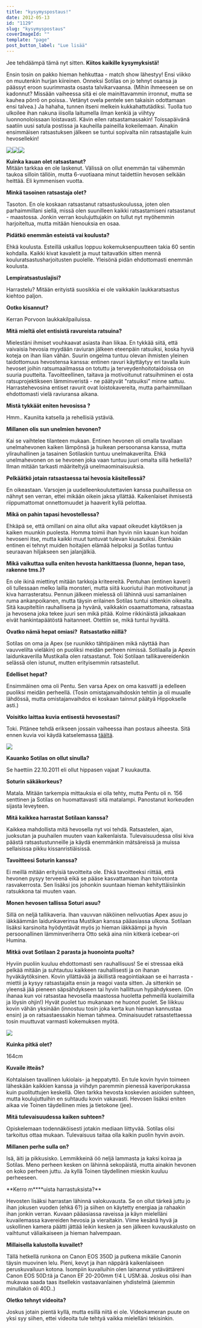 ```yaml
---
title: "kysymyspostaus!"
date: 2012-05-13
id: "1129"
slug: "kysymyspostaus"
coverImageId: ""
template: "page"
post_button_label: "Lue lisää"
---
```


Jee tehdäämpä tämä nyt sitten. **Kiitos kaikille kysymyksistä!**

Ensin tosin on pakko hieman hehkuttaa - match show lähestyy! Ensi viikko on muutenkin hurjan kiireinen. Onneksi Sotilas on jo tehnyt osansa ja päässyt eroon suurimmasta osasta talvikarvaansa. (Mihin ihmeeseen se on kadonnut? Missään vaiheessa sitä ei ole mainittavammin irronnut, mutta se kauhea pörrö on poissa.. Vetänyt ovela pentele sen takaisin odottamaan ensi talvea.) Ja hahaha, tunnen itseni melkein kukkahattutädiksi. Tuolla tuo ulkoilee ihan nakuna iiisolla laitumella ilman kenkiä ja viihtyy luonnonoloissaan loistavasti. Kävin eilen ratsastamassakin! Toissapäivänä saatiin uusi satula postissa ja kauheilla paineilla kokeilemaan. Ainakin ensimmäisen ratsastuksen jälkeen se tuntui sopivalta niin ratsastajalle kuin hevosellekin!

[![](/images/IMG_9946.png)](http://1.bp.blogspot.com/-15r35yk7Lm4/T6-SKKlX7BI/AAAAAAAAAn0/GNJtUvUpgps/s1600/IMG_9946.png)[![](/images/IMG_9762.png)](http://4.bp.blogspot.com/-flAiTptGevQ/T6-R6AhUyZI/AAAAAAAAAnU/tTbWqQCoab4/s1600/IMG_9762.png)[![](/images/IMG_9767.png)](http://4.bp.blogspot.com/-klQ-0z7Tq4k/T6-R-B05gJI/AAAAAAAAAnc/7fSXJGTPszY/s1600/IMG_9767.png)

**Kuinka kauan olet ratsastanut?**  
Mitään tarkkaa en ole laskenut. Välissä on ollut enemmän tai vähemmän taukoa silloin tällöin, mutta 6-vuotiaana minut taidettiin hevosen selkään heittää. Eli kymmenisen vuotta.

**Minkä tasoinen ratsastaja olet?**

Tasoton. En ole koskaan ratsastanut ratsastuskoulussa, joten olen parhaimmillani siellä, missä olen suunilleen kaikki ratsastamiseni ratsastanut - maastossa. Jonkin verran koulujuttujakin on tullut nyt myöhemmin harjoiteltua, mutta mitään hienouksia en osaa.

**Pidätkö enemmän esteistä vai koulusta?**

Ehkä koulusta. Esteillä uskallus loppuu kokemuksenpuutteen takia 60 sentin kohdalla. Kaikki kivat kavaletit ja muut taitavatkin sitten mennä kouluratsastusharjoitusten puolelle. Yleisönä pidän ehdottomasti enemmän koulusta.

**Lempiratsastuslajisi?**

Harrastelu? Mitään erityistä suosikkia ei ole vaikkakin laukkaratsastus kiehtoo paljon.

**Ootko kisannut?**

Kerran Porvoon laukkakilpailuissa.

**Mitä mieltä olet entisistä ravureista ratsuina?**

Mielestäni ihmiset vouhkaavat asiasta ihan liikaa. En tykkää siitä, että vaivaisia hevosia myydään raviuran jälkeen eteenpäin ratsuiksi, koska hyviä koteja on ihan liian vähän. Suurin ongelma tuntuu olevan ihmisten yleinen taidottomuus hevostensa kanssa: entinen ravuri käyttäytyy eri tavalla kuin hevoset joihin ratsumaailmassa on totuttu ja terveydenhoitotaidoissa on suuria puutteita. Tavoitteellinen, taitava ja motivoitunut ratsuihminen ei osta ratsuprojektikseen lämminveristä - ne päätyvät "ratsuiksi" minne sattuu. Harrastehevosina entiset ravurit ovat loistokavereita, mutta parhaimmillaan ehdottomasti vielä raviuransa aikana.

**Mistä tykkäät eniten hevosissa ?**

Hmm.. Kauniita katsella ja rehellisiä ystäviä.

**Millanen olis sun unelmien hevonen?**

Kai se vaihtelee tilanteen mukaan. Entinen hevonen oli omalla tavallaan unelmahevonen kaiken lämpönsä ja huikean persoonansa kanssa, mutta ylirauhallinen ja tasainen Sotilaskin tuntuu unelmakaverilta. Ehkä unelmahevonen on se hevonen joka vaan tuntuu juuri omalta sillä hetkellä? Ilman mitään tarkasti määriteltyjä unelmaominaisuuksia.

**Pelkäätkö jotain ratsastaessa tai hevosia käsitellessä?**

En oikeastaan. Varsojen ja uudelleenkoulutettavien kanssa puuhaillessa on nähnyt sen verran, ettei mikään oikein jaksa yllättää. Kaikenlaiset ihmisestä riippumattomat onnettomuudet ja haaverit kyllä pelottaa.

**Mikä on pahin tapasi hevostellessa?**

Ehkäpä se, että omillani on aina ollut aika vapaat oikeudet käytöksen ja kaiken muunkin puolesta. Homma toimii ihan hyvin niin kauan kun hoidan hevoseni itse, mutta kaikki muut tuntuvat tulevan kiusatuiksi. Etenkään entinen ei tehnyt muiden hoitajien elämää helpoksi ja Sotilas tuntuu seuraavan hiljakseen sen jalanjälkiä.

**Mikä vaikuttaa sulla eniten hevosta hankittaessa (luonne, hepan taso, rakenne tms.)?**

En ole ikinä miettinyt mitään tarkkoja kriteereitä. Pentuhan (entinen kaveri) oli tullessaan melko lailla monsteri, mutta siitä kuoriutui ihan motivoitunut ja kiva harrasteratsu. Pennun jälkeen mielessä oli lähinnä uusi samanlainen ruma ankanpoikanen, mutta täysin erilainen Sotilas tuntui sittenkin oikealta. Sitä kaupiteltiin rauhallisena ja hyvänä, vaikkakin osaamattomana, ratsastaa ja hevosena joka tekee juuri sen mikä pitää. Kolme rikkinäistä jalkaakaan eivät hankintapäätöstä haitanneet. Otettiin se, mikä tuntui hyvältä.

**Ovatko nämä hepat omiasi?  Ratsastatko niillä?**

Sotilas on oma ja Apex (se ruunikko tähtipäinen mikä näyttää ihan vauvvelilta vieläkin) on puoliksi meidän perheen nimissä. Sotilaalla ja Apexin laidunkaverilla Mustikalla olen ratsastanut. Toki Sotilaan tallikavereidenkin selässä olen istunut, mutten erityisemmin ratsastellut.

**Edelliset hepat?**

Ensimmäinen oma oli Pentu. Sen varsa Apex on oma kasvatti ja edelleen puoliksi meidän perheellä. (Tosin omistajanvaihdoskin tehtiin ja oli muualle lähdössä, mutta omistajanvaihdos ei koskaan tainnut päätyä Hippokselle asti.)

**Voisitko laittaa kuvia entisestä hevosestasi?**

Toki. Pitänee tehdä erikseen jossain vaiheessa ihan postaus aiheesta. Sitä ennen kuvia voi käydä katselemassa [täältä](http://maisaw.otukset.fi/kuvat/2010/Hevoset+ja+tallit/Make+Mine+Music/).

[![](/images/IMG_9907.png)](http://4.bp.blogspot.com/-dkNigJ6l_44/T6-SGwMFlqI/AAAAAAAAAns/bLDtt2_8X-4/s1600/IMG_9907.png)

**Kauanko Sotilas on ollut sinulla?**

Se haettiin 22.10.2011 eli ollut hippasen vajaat 7 kuukautta.

**Soturin säkäkorkeus?**

Matala. Mitään tarkempia mittauksia ei olla tehty, mutta Pentu oli n. 156 senttinen ja Sotilas on huomattavasti sitä matalampi. Panostanut korkeuden sijasta leveyteen.

**Mitä kaikkea harrastat Sotilaan kanssa?**

Kaikkea mahdollista mitä hevosella nyt voi tehdä. Ratsastelen, ajan, juoksutan ja puuhailen muuten vaan kaikenlaista. Tulevaisuudessa olisi kiva päästä ratsastustunneille ja käydä enemmänkin mätsäreissä ja muissa sellaisissa pikku kissanristiäisissä.

**Tavoitteesi Soturin kanssa?**

Ei meillä mitään erityisiä tavoitteita ole. Ehkä tavoitteeksi riittää, että hevonen pysyy terveenä eikä se pääse kasvattamaan ihan toivotonta rasvakerrosta. Sen lisäksi jos johonkin suuntaan hieman kehityttäisiinkin ratsukkona tai muuten vaan.

**Monen hevosen tallissa Soturi asuu?**

Sillä on neljä tallikaveria. Ihan vauvvan näköinen nelivuotias Apex asuu jo iäkkäämmän laidunkaverinsa Mustikan kanssa pääasiassa ulkona. Sotilaan lisäksi karsinoita hyödyntävät myös jo hieman iäkkäämpi ja hyvin persoonallinen lämminveriherra Otto sekä aina niin kitkerä icebear-ori Humina.

**Mitkä ovat Sotilaan 2 parasta ja huonointa puolta?**

Hyviin puoliin kuuluu ehdottomasti sen rauhallisuus! Se ei stressaa eikä pelkää mitään ja suhtautuu kaikkeen rauhallisesti ja on ihanan hyväkäytöksinen. Kovin yllättävää ja äkillistä reagointiakaan se ei harrasta - miettii ja kysyy ratsastajalta ensin ja reagoi vasta sitten. Ja sittenkin se yleensä jää pieneen säpsähdykseen tai hyvin hallittuun hypähdykseen. (On ihanaa kun voi ratsastaa hevosella maastossa huoletta pehmeillä kuolaimilla ja löysin ohjin!) Hyvät puolet tuo mukanaan ne huonot puolet. Se liikkuu kovin vähän yksinään (innostuu tosin joka kerta kun hieman kannustaa ensin) ja on ratsastaessakin hieman tahmea. Ominaisuudet ratsastettaessa tosin muuttuvat varmasti kokemuksen myötä.

[![](/images/IMG_9782.png)](http://2.bp.blogspot.com/-Nz3KlwLib1Q/T6-SCl-VYFI/AAAAAAAAAnk/XwtIx8_XQ6I/s1600/IMG_9782.png)

**Kuinka pitkä olet?**

164cm

**Kuvaile itteäs?**

Kohtalaisen tavallinen lukiolais- ja heppatyttö. En tule kovin hyvin toimeen läheskään kaikkien kanssa ja viihdyn paremmin pienessä kaveriporukassa kuin puolituttujen keskellä. Olen tarkka hevosta koskevien asioiden suhteen, mutta koulujuttuihin en suhtaudu kovin vakavasti. Hevosen lisäksi eniten aikaa vie Toinen täydellinen mies ja tietokone (jee).

**Mitä tulevaisuudessa kaiken suhteen?**

Opiskelemaan todennäköisesti jotakin mediaan liittyvää. Sotilas olisi tarkoitus ottaa mukaan. Tulevaisuus taitaa olla kaikin puolin hyvin avoin.

**Millanen perhe sulla on?**

Isä, äiti ja pikkusisko. Lemmikkeinä öö neljä lammasta ja kaksi koiraa ja Sotilas. Meno perheen kesken on lähinnä sekopäistä, mutta ainakin hevonen on koko perheen juttu. Ja kyllä Toinen täydellinen mieskin kuuluu perheeseen.

**Kerro m\*\***uista harrastuksista?\*\*

Hevosten lisäksi harrastan lähinnä valokuvausta. Se on ollut tärkeä juttu jo ihan jokusen vuoden (ehkä 6?) ja siihen on käytetty energiaa ja rahaakin ihan jonkin verran. Kuvaan pääasiassa raveissa ja käyn mielelläni kuvailemassa kavereiden hevosia ja vieraitakin. Viime kesänä hyvä ja uskollinen kamera päätti jättää leikin kesken ja sen jälkeen kuvauskalusto on vaihtunut väliaikaiseen ja hieman halvempaan.

**Millaisella kalustolla kuvailet?**

Tällä hetkellä runkona on Canon EOS 350D ja putkena mikälie Canonin täysin muovinen lelu. Pieni, kevyt ja ihan näppärä kaikenlaiseen peruskuvailuun kotona. Isompiin kuvailuihin olen lainannut ystävättäreni Canon EOS 50D:tä ja Canon EF 20-200mm f/4 L USM:ää. Joskus olisi ihan mukavaa saada taas itsellekin vastaavanlainen yhdistelmä (aiemmin minullakin oli 40D..)

**Oletko tehnyt videoita?**

Joskus jotain pientä kyllä, mutta esillä niitä ei ole. Videokameran puute on yksi syy siihen, ettei videoita tule tehtyä vaikka mielelläni tekisinkin.
